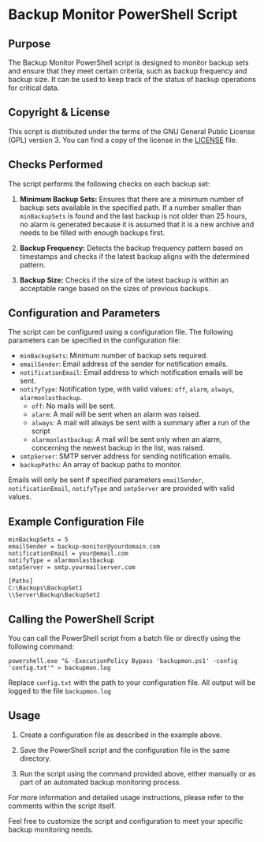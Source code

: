 # Backup Monitor PowerShell Script

## Purpose

The Backup Monitor PowerShell script is designed to monitor backup sets and ensure that they meet certain criteria, such as backup frequency and backup size. It can be used to keep track of the status of backup operations for critical data.

## Copyright & License

This script is distributed under the terms of the GNU General Public License (GPL) version 3. You can find a copy of the license in the [LICENSE](LICENSE) file.

## Checks Performed

The script performs the following checks on each backup set:

1. **Minimum Backup Sets:** Ensures that there are a minimum number of backup sets available in the specified path. If a number smaller than `minBackupSets` is found and the last backup is not older than 25 hours, no alarm is generated because it is assumed that it is a new archive and needs to be filled with enough backups first.

2. **Backup Frequency:** Detects the backup frequency pattern based on timestamps and checks if the latest backup aligns with the determined pattern.

3. **Backup Size:** Checks if the size of the latest backup is within an acceptable range based on the sizes of previous backups.

## Configuration and Parameters

The script can be configured using a configuration file. The following parameters can be specified in the configuration file:

- `minBackupSets`: Minimum number of backup sets required.
- `emailSender`: Email address of the sender for notification emails.
- `notificationEmail`: Email address to which notification emails will be sent.
- `notifyType`: Notification type, with valid values: `off`, `alarm`, `always`, `alarmonlastbackup`.
  - `off`: No mails will be sent.
  - `alarm`: A mail will be sent when an alarm was raised.
  - `always`: A mail will always be sent with a summary after a run of the script
  - `alarmonlastbackup`: A mail will be sent only when an alarm, concerning the newest backup in the list, was raised.
- `smtpServer`: SMTP server address for sending notification emails.
- `backupPaths`: An array of backup paths to monitor.

Emails will only be sent if specified parameters `emailSender`, `notificationEmail`, `notifyType` and `smtpServer` are provided with valid values.

## Example Configuration File

```plaintext
minBackupSets = 5
emailSender = backup-monitor@yourdomain.com
notificationEmail = your@email.com
notifyType = alarmonlastbackup
smtpServer = smtp.yourmailserver.com

[Paths]
C:\Backups\BackupSet1
\\Server\Backup\BackupSet2
```

## Calling the PowerShell Script

You can call the PowerShell script from a batch file or directly using the following command:

```plaintext
powershell.exe "& -ExecutionPolicy Bypass 'backupmon.ps1' -config 'config.txt'" > backupmon.log
```

Replace `config.txt` with the path to your configuration file. All output will be logged to the file `backupmon.log`

## Usage

1. Create a configuration file as described in the example above.

2. Save the PowerShell script and the configuration file in the same directory.

3. Run the script using the command provided above, either manually or as part of an automated backup monitoring process.

For more information and detailed usage instructions, please refer to the comments within the script itself.

Feel free to customize the script and configuration to meet your specific backup monitoring needs.
